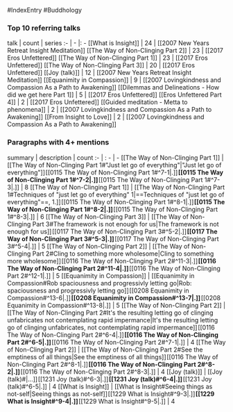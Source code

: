#IndexEntry #Buddhology

### Top 10 referring talks
talk | count | series
:- | - |: -
[[What is Insight]] | 24 | [[2007 New Years Retreat Insight Meditation]]
[[The Way of Non-Clinging Part 2]] | 23 | [[2017 Eros Unfettered]]
[[The Way of Non-Clinging Part 1]] | 23 | [[2017 Eros Unfettered]]
[[The Way of Non-Clinging Part 3]] | 20 | [[2017 Eros Unfettered]]
[[Joy (talk)]] | 12 | [[2007 New Years Retreat Insight Meditation]]
[[Equanimity in Compassion]] | 9 | [[2007 Lovingkindness and Compassion As a Path to Awakening]]
[[Dilemmas and Delineations - How did we get here Part 1]] | 5 | [[2017 Eros Unfettered]]
[[Eros Unfettered Part 4]] | 2 | [[2017 Eros Unfettered]]
[[Guided meditation - Metta to phenomena]] | 2 | [[2007 Lovingkindness and Compassion As a Path to Awakening]]
[[From Insight to Love]] | 2 | [[2007 Lovingkindness and Compassion As a Path to Awakening]]

### Paragraphs with 4+ mentions
summary | description | count
:- | : - | -
[[The Way of Non-Clinging Part 1]] | [[The Way of Non-Clinging Part 1#"Just let go of everything"\|"Just let go of everything"]] [[0115 The Way of Non-Clinging Part 1#^7-1\|.]] **[[0115 The Way of Non-Clinging Part 1#^7-2\|.]]** [[0115 The Way of Non-Clinging Part 1#^7-3\|.]] | 8
[[The Way of Non-Clinging Part 1]] | [[The Way of Non-Clinging Part 1#Techniques of "just let go of everything" 1\|==Techniques of "just let go of everything"==, 1.]] [[0115 The Way of Non-Clinging Part 1#^8-1\|.]] **[[0115 The Way of Non-Clinging Part 1#^8-2\|.]]** [[0115 The Way of Non-Clinging Part 1#^8-3\|.]] | 6
[[The Way of Non-Clinging Part 3]] | [[The Way of Non-Clinging Part 3#The framework is not enough for us\|The framework is not enough for us]] [[0117 The Way of Non-Clinging Part 3#^5-2\|.]] **[[0117 The Way of Non-Clinging Part 3#^5-3\|.]]** [[0117 The Way of Non-Clinging Part 3#^5-4\|.]] | 5
[[The Way of Non-Clinging Part 2]] | [[The Way of Non-Clinging Part 2#Cling to something more wholesome\|Cling to something more wholesome]] [[0116 The Way of Non-Clinging Part 2#^11-3\|.]] **[[0116 The Way of Non-Clinging Part 2#^11-4\|.]]** [[0116 The Way of Non-Clinging Part 2#^12-1\|.]] | 5
[[Equanimity in Compassion]] | [[Equanimity in Compassion#Rob spaciousness and progressivly letting go\|Rob: spaciousness and progressivly letting go]] [[0208 Equanimity in Compassion#^13-6\|.]] **[[0208 Equanimity in Compassion#^13-7\|.]]** [[0208 Equanimity in Compassion#^13-8\|.]] | 5
[[The Way of Non-Clinging Part 2]] | [[The Way of Non-Clinging Part 2#It's the resulting letting go of clinging unfabricates not contemplating rapid impermance\|It's the resulting letting go of clinging unfabricates, not contemplating rapid impermance]] [[0116 The Way of Non-Clinging Part 2#^6-4\|.]] **[[0116 The Way of Non-Clinging Part 2#^6-5\|.]]** [[0116 The Way of Non-Clinging Part 2#^7-1\|.]] | 4
[[The Way of Non-Clinging Part 2]] | [[The Way of Non-Clinging Part 2#See the emptiness of all things\|See the emptiness of all things]] [[0116 The Way of Non-Clinging Part 2#^8-1\|.]] **[[0116 The Way of Non-Clinging Part 2#^8-2\|.]]** [[0116 The Way of Non-Clinging Part 2#^8-3\|.]] | 4
[[Joy (talk)]] | [[Joy (talk)#\|...]] [[1231 Joy (talk)#^6-3\|.]] **[[1231 Joy (talk)#^6-4\|.]]** [[1231 Joy (talk)#^6-5\|.]] | 4
[[What is Insight]] | [[What is Insight#Seeing things as not-self\|Seeing things as not-self]] [[1229 What is Insight#^9-3\|.]] **[[1229 What is Insight#^9-4\|.]]** [[1229 What is Insight#^9-5\|.]] | 4

